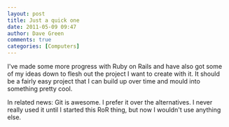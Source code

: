 ```yaml
---
layout: post
title: Just a quick one
date: 2011-05-09 09:47
author: Dave Green
comments: true
categories: [Computers]
---
```

I've made some more progress with Ruby on Rails and have also got some of my ideas down to flesh out the project I want to create with it. It should be a fairly easy project that I can build up over time and mould into something pretty cool.

In related news: Git is awesome. I prefer it over the alternatives. I never really used it until I started this RoR thing, but now I wouldn't use anything else.
